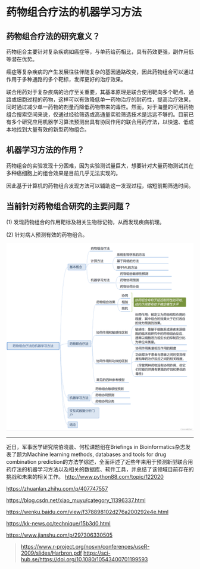 # 药物组合疗法的机器学习方法
## 药物组合疗法的研究意义？
药物组合主要针对复杂疾病如癌症等，与单药给药相比，具有药效更强，副作用低等潜在优势。

癌症等复杂疾病的产生发展往往伴随复杂的基因通路改变，因此药物组合可以通过作用于多种通路的多个靶标，发挥更好的治疗效果。


联合用药对于复杂疾病的治疗至关重要，其基本原理是联合使用靶向多个靶点、通路或细胞过程的药物，这样可以有效降低单一药物治疗的耐药性，提高治疗效果，同时通过减少单一药物的剂量而降低药物带来的毒性。然而，对于海量的可用药物组合搜索空间来说，仅通过经验筛选或高通量实验筛选技术是远远不够的。目前已有多个研究应用机器学习算法预测出具有协同作用的联合用药疗法，以快速、低成本地找到大量有效的新型药物组合。

## 机器学习方法的作用？
药物组合的实验发现十分困难，因为实验测试量巨大，想要针对大量药物测试其在多种癌细胞上的组合效果是目前几乎无法实现的。

因此基于计算机的药物组合发现方法可以辅助这一发现过程，缩短前期筛选时间。

## 当前针对药物组合研究的主要问题？
(1) 发现药物组合的作用靶标及相关生物标记物，从而发现疾病机理。

(2) 针对病人预测有效的药物组合。


![](./pics/20221019.png)


----

近日，军事医学研究院伯晓晨、何松课题组在Briefings in Bioinformatics杂志发表了题为Machine learning methods, databases and tools for drug combination prediction的方法学综述，全面评述了近些年来用于预测新型联合用药疗法的机器学习方法以及相关的数据库、软件工具，并总结了该领域目前存在的挑战和未来的相关工作。
http://www.python88.com/topic/122020

https://zhuanlan.zhihu.com/p/407747557


https://blog.csdn.net/xiao_muyu/category_11396337.html

https://wenku.baidu.com/view/f378898102d276a200292e4e.html

https://kk-news.cc/technique/15b3d0.html

https://www.jianshu.com/p/297306330505

> https://www.r-project.org/nosvn/conferences/useR-2009/slides/Harbron.pdf
> https://sci-hub.se/https://doi.org/10.1080/10543400701199593